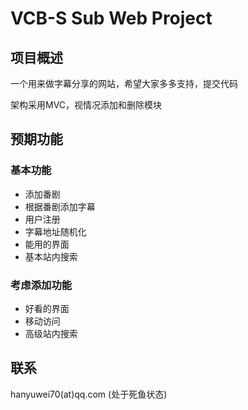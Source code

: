 # VCB-S Sub Web Project

## 项目概述
一个用来做字幕分享的网站，希望大家多多支持，提交代码

架构采用MVC，视情况添加和删除模块
## 预期功能

### 基本功能
* 添加番剧
* 根据番剧添加字幕
* 用户注册
* 字幕地址随机化
* 能用的界面
* 基本站内搜索

### 考虑添加功能
* 好看的界面
* 移动访问
* 高级站内搜索

## 联系
hanyuwei70(at)qq.com (处于死鱼状态)


